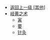 - [返回上一级 [其他]](typora笔记/其他/)
- [岐黄之术](typora笔记/其他/岐黄之术/)
  - [寅](typora笔记/其他/岐黄之术/寅.md)
  - [要](typora笔记/其他/岐黄之术/要.md)
  - [针灸](typora笔记/其他/岐黄之术/针灸.md)
